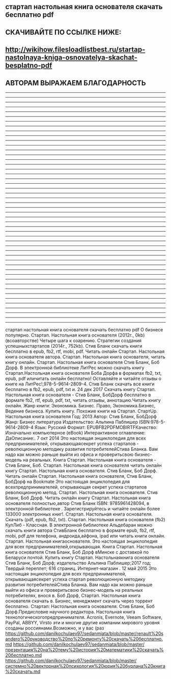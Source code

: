 стартап настольная книга основателя скачать бесплатно pdf
--------------------------------------------------
СКАЧИВАЙТЕ ПО ССЫЛКЕ НИЖЕ:
--------------------------------------------------
http://wikihow.filesloadlistbest.ru/startap-nastolnaya-kniga-osnovatelya-skachat-besplatno-pdf
--------------------------------------------------
АВТОРАМ ВЫРАЖАЕМ БЛАГОДАРНОСТЬ
--------------------------------------------------
--------------------------------------------------
--------------------------------------------------
--------------------------------------------------
--------------------------------------------------
--------------------------------------------------
--------------------------------------------------
--------------------------------------------------
--------------------------------------------------
--------------------------------------------------
--------------------------------------------------
--------------------------------------------------
--------------------------------------------------
--------------------------------------------------
--------------------------------------------------
--------------------------------------------------
--------------------------------------------------
--------------------------------------------------
--------------------------------------------------
--------------------------------------------------
--------------------------------------------------
--------------------------------------------------
--------------------------------------------------
--------------------------------------------------
--------------------------------------------------
--------------------------------------------------
--------------------------------------------------
--------------------------------------------------
--------------------------------------------------
--------------------------------------------------
--------------------------------------------------
--------------------------------------------------
--------------------------------------------------
--------------------------------------------------
--------------------------------------------------
--------------------------------------------------
--------------------------------------------------
--------------------------------------------------
--------------------------------------------------
--------------------------------------------------
--------------------------------------------------
--------------------------------------------------
--------------------------------------------------
--------------------------------------------------
--------------------------------------------------
--------------------------------------------------
--------------------------------------------------
--------------------------------------------------
--------------------------------------------------
--------------------------------------------------
стартап настольная книга основателя скачать бесплатно pdf О бизнесе популярно. Стартап. Настольная книга основателя (2012г., 0kb) (всоавторстве) Четыре шага к озарению. Стратегии создания успешныхстартапов (2014г., 752kb). Стив Бланк  скачать книги бесплатно в epub, fb2, rtf, mobi, pdf. Читать онлайн Стартап. Настольная книга основателя автора. Стартап. Настольная книга основателя, читать книгу онлайн. Стартап. Настольная книга основателя Стив Бланк, Боб Дорф. В электронной библиотеке ЛитРес можно скачать книгу Стартап.Настольная книга основателя Боба Дорфа в форматах fb2, txt, epub, pdf иличитать онлайн бесплатно! Оставляйте и читайте отзывы о книге на ЛитРес!,978-5-9614-2809-4. Стив Бланк  скачать все книги бесплатно в fb2, epub, pdf, txt и. 24 дек 2017  Скачать книгу Стартап. Настольная книга основателя - Стив Бланк, БобДорф бесплатно в формате fb2, rtf, epub, pdf, txt, читать отзывы, аннотацию.Читать книгу онлайн. Жанр книги: Экономика. Бизнес. Право, Экономика.Бизнес, Ведение бизнеса. Купить книгу. Похожие книги на Стартап. СтартUp. Настольная книга основателя Год: 2013 Автор: Стив Бланк, БобДорф Жанр: Бизнес литература Издательство: Альпина Паблишер ISBN:978-5-9614-2809-4 Язык: Русский Формат: EPUBFB2PDFMOBIRTFКачество: Изначально компьютерное (eBook) Интерактивное оглавление: ДаОписание:. 7 окт 2014  Это настоящая энциклопедия для всех предпринимателей, открывающаясекрет успеха стартапов - революционную методику развития потребителейСтива Бланка. Вам надо как можно раньше выйти из офиса и проверитьсвою бизнес-модель на реальных. Книга Стартап. Настольная книга основателя - Стив Бланк, Боб. Стартап. Настольная книга основателя читать онлайн книгу
Стартап. Настольная книга основателя. Стив Бланк, Боб Дорф. Читать онлайн Стартап. Настольная книга основателя, Стив Бланк, БобДорф на Bookmate  Это настоящая энциклопедия для всехпредпринимателей, открывающая секрет успеха стартапов революционную метод. Стартап. Настольная книга основателя. Стив Бланк, Боб Дорф. Читать онлайн книгу Стартап. Настольная книга основателя полностью,автор Стив Бланк ISBN: 9785961428094, в электронной библиотеке . Зарегистрируйтесь и читайте онлайн более 133000 электронных книг!. Стартап. Настольная книга основателя. Скачать (pdf, epub, fb2, txt). Стартап. Настольная книга основателя (fb2)  КулЛиб - Классная. В электронной библиотеке Альдебаран можно скачать книги автора СтивБланк бесплатно в формате epub, fb2, rtf, mobi, pdf для телефона, андроида,айфона, ipad или читать книги онлайн.  Стартап. Настольная книгаоснователя. Это настоящая энциклопедия для всех предпринимателей,открывающая. Книга Стартап. Настольная книга основателя Стив Бланк, Боб Дорф вМинске с доставкой по Беларуси почтой. Купить книгу Стартап. Настольнаякнига основателя Стив Бланк, Боб Дорф; издательство Альпина Паблишер;2017 год; Твердый переплет; 616 страниц. Интернет-магазин . 12 май 2015  Это настоящая энциклопедия для всех предпринимателей, открывающаясекрет успеха стартап  революционную методику развития потребителейСтива Бланка. Вам надо как можно раньше выйти из офиса и проверитьсвою бизнес-модель на реальных потребителях, внося в. Боб Дорф, Стартап. Настольная книга основателя  скачать в. Бизнес, менеджмент скачать через торрент бесплатно. Стартап: Настольная книга основателя. Стив Бланк, Боб Дорф.Предисловие научного редактора. Настольная книга технологическогопредпринимателя. Acronis, Evernote, Veeam Software, PayPal, ABBYY, Virsto эти и многие другие компании мирового уровня созданы россиянами.Возможно, и у вас (раз
https://github.com/danilkochulaev97/sedanmiata/blob/master/renault%20sandero%20руководство%20по%20ремонту%20скачать%20бесплатно.md
https://github.com/danilkochulaev97/sedanmiata/blob/master/презентация%20на%20тему%20история%20математики%20скачать%20бесплатно.md
https://github.com/danilkochulaev97/sedanmiata/blob/master/системно%20векторная%20психология%20юрия%20бурлана%20книга%20скачать.md